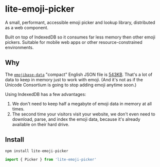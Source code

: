 lite-emoji-picker
====

A small, performant, accessible emoji picker and lookup library, distributed as a web component.

Built on top of IndexedDB so it consumes far less memory then other emoji pickers. Suitable for mobile web apps or other resource-constrained environments.

Why
---

The [`emojibase-data`](https://github.com/milesj/emojibase) "compact" English JSON file is [543KB](https://unpkg.com/browse/emojibase-data@5.0.1/en/). That's a lot of data to keep in memory just to work with emoji. (And it's not as if the Unicode Consortium is going to stop adding emoji anytime soon.)

Using IndexedDB has a few advantages:

1. We don't need to keep half a megabyte of emoji data in memory at all times.
2. The second time your visitors visit your website, we don't even need to download, parse, and index the emoji data, because it's already available on their hard drive.

Install
----

    npm install lite-emoji-picker

```js
import { Picker } from 'lite-emoji-picker'
```
